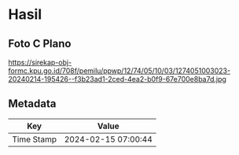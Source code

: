 # Hasil

## Foto C Plano

https://sirekap-obj-formc.kpu.go.id/708f/pemilu/ppwp/12/74/05/10/03/1274051003023-20240214-195426--f3b23ad1-2ced-4ea2-b0f9-67e700e8ba7d.jpg


## Metadata

| Key        | Value               |
| ---------- | ------------------- |
| Time Stamp | 2024-02-15 07:00:44 |



